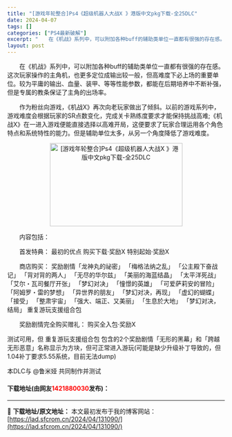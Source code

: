 ```yaml
---
title: "[游戏年轮整合]Ps4《超级机器人大战X 》港版中文pkg下载-全25DLC"
date: 2024-04-07
tags: []
categories: ["PS4最新破解"]
excerpt: "　　在《机战》系列中，可以附加各种buff的辅助类单位一直都有很强的存在感。这次玩家操作的主角机，也更多定位成输出较一般，但高难度下必上场的重要单位。较为平庸的输出、血量、装甲、等等性能参数，都能在后期培养中不断补强，但是专属的教条保证了主角的出场率。 　　作为粉丝向游戏，《机战X》再次向老玩家做出&hellip;"
layout: post
---
```


 <p>　　在《机战》系列中，可以附加各种buff的辅助类单位一直都有很强的存在感。这次玩家操作的主角机，也更多定位成输出较一般，但高难度下必上场的重要单位。较为平庸的输出、血量、装甲、等等性能参数，都能在后期培养中不断补强，但是专属的教条保证了主角的出场率。</p> <p>　　作为粉丝向游戏，《机战X》再次向老玩家做出了倾斜。以前的游戏系列中，游戏难度会根据玩家的SR点数变化，完成关卡熟练度要求才能保持挑战高难;《机战X》在一进入游戏便能直接选择以高难开局，这便要求了玩家合理运用各个角色特点和系统特性的能力。但是辅助单位太多，从另一个角度降低了游戏难度。</p> <p style="text-align: center"><img src="https://lad.sfcrom.cn/wp-content/uploads/2024/04/20240407_66127670d00d7.webp" style="height: 192px; width: 307px" alt="[游戏年轮整合]Ps4《超级机器人大战X 》港版中文pkg下载-全25DLC" /></p> <p>　　内容包括：</p> <p>　　首发特典： 最初的优点 购买下载&middot;奖励X 特别起始&middot;奖励X</p> <p>　　商店购买： 奖励剧情「龙神丸的祕密」 「梅格法纳之乱」 「公主殿下奋战记」 「背对背的两人」 「无尽的华尔兹」 「美丽的海蓝结晶」 「太平洋死战」 「艾尔・瓦司餐厅开张」 「梦幻对决」 「憧憬的英雄」 「可爱萨莉安的冒险」 「阿姆罗・雷的梦想」 「异世界的朋友」 「梦幻对决，再现」 「虚幻的蝴蝶」 「接受」 「整肃宇宙」 「强大、端正、又美丽」 「生息於大地」 「梦幻对决，结局」 重复游玩支援组合包</p> <p>　　奖励剧情完全购买赠礼： 购买全入包&middot;奖励X</p> <p>测试可用，但 重复游玩支援组合包 包含的2个奖励剧情「无形的黑幕」和「跨越无形恶意」名称显示为方块，但可正常进入游玩(可能是缺少升级补丁导致的，但1.04补丁要求5.55系统，目前无法dump)</p> <p>本DLC与 @鲁米娅 共同制作并测试</p> <p><h4>下载地址(由网友<font color="red">1421880030</font>发布)：</h4></p> 

---
📖 **下载地址/原文地址：** 本文最初发布于我的博客网站：[https://lad.sfcrom.cn/2024/04/131090/](https://lad.sfcrom.cn/2024/04/131090/)
